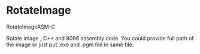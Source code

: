# RotateImage
RotateImageASM-C


Rotate image , C++ and 8086 assembly code. You could provide full path of the image or just put .exe and .pgm file in same file.
